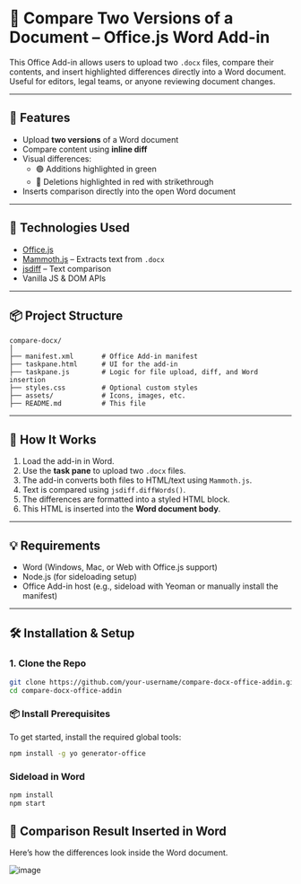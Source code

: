 # 📄 Compare Two Versions of a Document – Office.js Word Add-in

This Office Add-in allows users to upload two `.docx` files, compare their contents, and insert highlighted differences directly into a Word document. Useful for editors, legal teams, or anyone reviewing document changes.

---

## 🚀 Features

- Upload **two versions** of a Word document
- Compare content using **inline diff**
- Visual differences:
  - 🟢 Additions highlighted in green
  - 🔴 Deletions highlighted in red with strikethrough
- Inserts comparison directly into the open Word document

---

## 🧰 Technologies Used

- [Office.js](https://learn.microsoft.com/office/dev/add-ins/)
- [Mammoth.js](https://github.com/mwilliamson/mammoth.js) – Extracts text from `.docx`
- [jsdiff](https://github.com/kpdecker/jsdiff) – Text comparison
- Vanilla JS & DOM APIs

---

## 📦 Project Structure

```plaintext
compare-docx/
│
├── manifest.xml       # Office Add-in manifest
├── taskpane.html      # UI for the add-in
├── taskpane.js        # Logic for file upload, diff, and Word insertion
├── styles.css         # Optional custom styles
├── assets/            # Icons, images, etc.
├── README.md          # This file
```


---

## 🧪 How It Works

1. Load the add-in in Word.
2. Use the **task pane** to upload two `.docx` files.
3. The add-in converts both files to HTML/text using `Mammoth.js`.
4. Text is compared using `jsdiff.diffWords()`.
5. The differences are formatted into a styled HTML block.
6. This HTML is inserted into the **Word document body**.

---

## 💡 Requirements

- Word (Windows, Mac, or Web with Office.js support)
- Node.js (for sideloading setup)
- Office Add-in host (e.g., sideload with Yeoman or manually install the manifest)

---

## 🛠️ Installation & Setup

### 1. Clone the Repo

```bash
git clone https://github.com/your-username/compare-docx-office-addin.git
cd compare-docx-office-addin
```

### 📦 Install Prerequisites

To get started, install the required global tools:

```bash
npm install -g yo generator-office
```

### Sideload in Word
```bash
npm install
npm start
```

## 📄 Comparison Result Inserted in Word
Here’s how the differences look inside the Word document.

![image](https://github.com/user-attachments/assets/82f998f8-0f0a-48b9-ae6e-11f30e3473aa)

